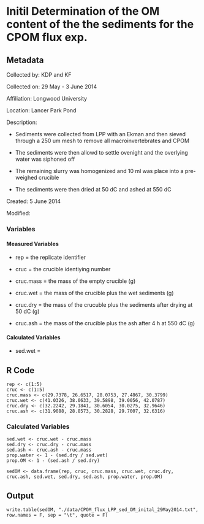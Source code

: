 # Initil Determination of the OM content of the the sediments for the CPOM flux exp.

## Metadata

Collected by: KDP and KF

Collected on: 29 May - 3 June 2014

Affiliation: Longwood University

Location: Lancer Park Pond

Description: 

* Sediments were collected from LPP with an Ekman and then sieved through a 250 um mesh to remove all macroinvertebrates and CPOM

* The sediments were then allowd to settle ovenight and the overlying water was siphoned off

* The remaining slurry was homogenized and 10 ml was place into a pre-weighed crucible

* The sediments were then dried at 50 dC and ashed at 550 dC

Created: 5 June 2014

Modified:

### Variables

#### Measured Variables

* rep = the replicate identifier

* cruc = the crucible identiying number

* cruc.mass = the mass of the empty crucible (g)

* cruc.wet = the mass of the crucible plus the wet sediments (g)

* cruc.dry = the mass of the crucuble plus the sediments after drying at 50 dC (g)

* cruc.ash = the mass of the crucible plus the ash after 4 h at 550 dC (g)

#### Calculated Variables

* sed.wet = 

## R Code

    rep <- c(1:5)
    cruc <- c(1:5)
    cruc.mass <- c(29.7378, 26.6517, 28.0753, 27.4867, 30.3799)
    cruc.wet <- c(41.0326, 38.0633, 39.5898, 39.0056, 42.0787)
    cruc.dry <- c(32.2242, 29.1841, 30.6054, 30.0275, 32.9646)
    cruc.ash <- c(31.9088, 28.8573, 30.2828, 29.7007, 32.6316)

### Calculated Variables

    sed.wet <- cruc.wet - cruc.mass
    sed.dry <- cruc.dry - cruc.mass
    sed.ash <- cruc.ash - cruc.mass
    prop.water <- 1 - (sed.dry / sed.wet)
    prop.OM <- 1 - (sed.ash / sed.dry)

    sedOM <- data.frame(rep, cruc, cruc.mass, cruc.wet, cruc.dry, cruc.ash, sed.wet, sed.dry, sed.ash, prop.water, prop.OM)

## Output

    write.table(sedOM, "./data/CPOM_flux_LPP_sed_OM_inital_29May2014.txt", row.names = F, sep = "\t", quote = F) 
